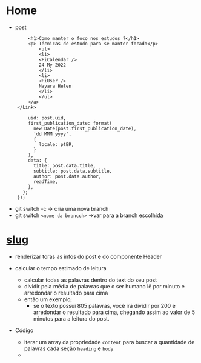 # Home

- post

```< Link href='/'> < a className={styles.post} >
        <h1>Como manter o foco nos estudos ?</h1>
        <p> Técnicas de estudo para se manter focado</p>
            <ul>
            <li>
            <FiCalendar />
            24 My 2022
            </li>
            <li>
            <FiUser />
            Nayara Helen
            </li>
            </ul>
        </a>
    </Link>
```

```return {
        uid: post.uid,
        first_publication_date: format(
          new Date(post.first_publication_date),
          'dd MMM yyyy',
          {
            locale: ptBR,
          }
        ),
        data: {
          title: post.data.title,
          subtitle: post.data.subtitle,
          author: post.data.author,
          readTime,
        },
      };
    });
```

- git switch -c -> cria uma nova branch
- git switch ```<nome da brancch>``` ->var para a branch escolhida

# [slug](src/pages/post/[slug].tsx)

- renderizar toras as infos do post e do componente Header
- calcular o tempo estimado de leitura
  - calcular todas as palavras dentro do text do seu post
  - dividir pela média de palavras que o ser humano lẽ por minuto e arredondar o resultado para cima
  - então um exemplo;  
    - se o texto possui 805 palavras,
      você irá dividir por 200 e arredondar o resultado
      para cima, chegando assim ao valor de 5 minutos para a leitura do post.

- Código
  - iterar um array da propriedade `content` para buscar a quantidade de palavras cada seção `heading` e `body`
  - 